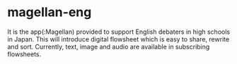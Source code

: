 # magellan-eng
It is the app(:Magellan) provided to support English debaters in high schools in Japan. This will introduce digital flowsheet which is easy to share, rewrite and sort. Currently, text, image and audio are available in subscribing flowsheets. 
